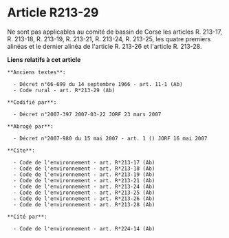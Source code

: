 # Article R213-29

Ne sont pas applicables au comité de bassin de Corse les articles R. 213-17, R. 213-18, R. 213-19, R. 213-21, R. 213-24, R.
213-25, les quatre premiers alinéas et le dernier alinéa de l'article R. 213-26 et l'article R. 213-28.

**Liens relatifs à cet article**

	**Anciens textes**:

	  - Décret n°66-699 du 14 septembre 1966 - art. 11-1 (Ab)
	  - Code rural - art. R*213-29 (Ab)

	**Codifié par**:

	  - Décret n°2007-397 2007-03-22 JORF 23 mars 2007

	**Abrogé par**:

	  - Décret n°2007-980 du 15 mai 2007 - art. 1 () JORF 16 mai 2007

	**Cite**:

	  - Code de l'environnement - art. R*213-17 (Ab)
	  - Code de l'environnement - art. R*213-18 (Ab)
	  - Code de l'environnement - art. R*213-19 (Ab)
	  - Code de l'environnement - art. R*213-21 (Ab)
	  - Code de l'environnement - art. R*213-24 (Ab)
	  - Code de l'environnement - art. R*213-25 (Ab)
	  - Code de l'environnement - art. R*213-26 (Ab)
	  - Code de l'environnement - art. R*213-28 (Ab)

	**Cité par**:

	  - Code de l'environnement - art. R*224-14 (Ab)
